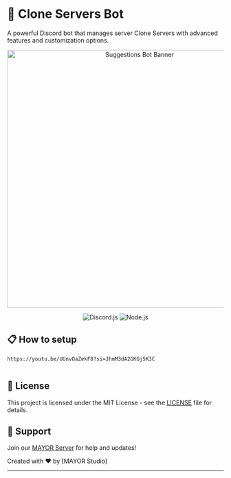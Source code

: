 # 🤖 Clone Servers Bot

A powerful Discord bot that manages server Clone Servers with advanced features and customization options.

<div align="center">
  <img src="https://images-ext-1.discordapp.net/external/cmMlqNBayVXYs3Z-iu_gONR8AxsgwrFtqfixRkTqlI8/%3Fsize%3D4096/https/cdn.discordapp.com/banners/880010973216387193/f117e53adb75b33f351234335cda99dc.webp?format=webp" alt="Suggestions Bot Banner" width="600"/>

  ![Discord.js](https://img.shields.io/badge/Discord.js-v14-blue?style=for-the-badge&logo=discord&logoColor=white)
  ![Node.js](https://img.shields.io/badge/Node.js-43853D?style=for-the-badge&logo=node.js&logoColor=white)  
</div>

## 📋 How to setup

```
https://youtu.be/UUnvOaZekF8?si=JhmM3dA2GKGj5K3C
  
```

## 📝 License

This project is licensed under the MIT License - see the [LICENSE](LICENSE) file for details.

## 🤝 Support

Join our [MAYOR Server](https://discord.gg/FrS55kteFP) for help and updates!

Created with ❤️ by [MAYOR Studio]

---
